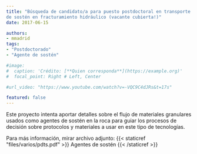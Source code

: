 ```yaml
---
title: "Búsqueda de candidato/a para puesto postdoctoral en transporte de agentes
de sostén en fracturamiento hidráulico (vacante cubierta!)"
date: 2017-06-15

authors:
- mmadrid
tags:
- "Postdoctorado"
- "Agente de sostén"

#image:
#  caption: 'Crédito: [**Quien corresponda**](https://example.org)'
#  focal_point: Right # Left, Center

#url_video: "https://www.youtube.com/watch?v=-VQC9C4dJRs&t=17s"

featured: false
---
```


Este proyecto intenta aportar detalles sobre el flujo de materiales granulares usados como agentes de sostén en la roca para guiar los procesos de decisión sobre protocolos y materiales a usar en este tipo de tecnologías.

<!--more-->

Para más información, mirar archivo adjunto:
{{< staticref "files/varios/pdts.pdf" >}} Agentes de sostén {{< /staticref >}}
